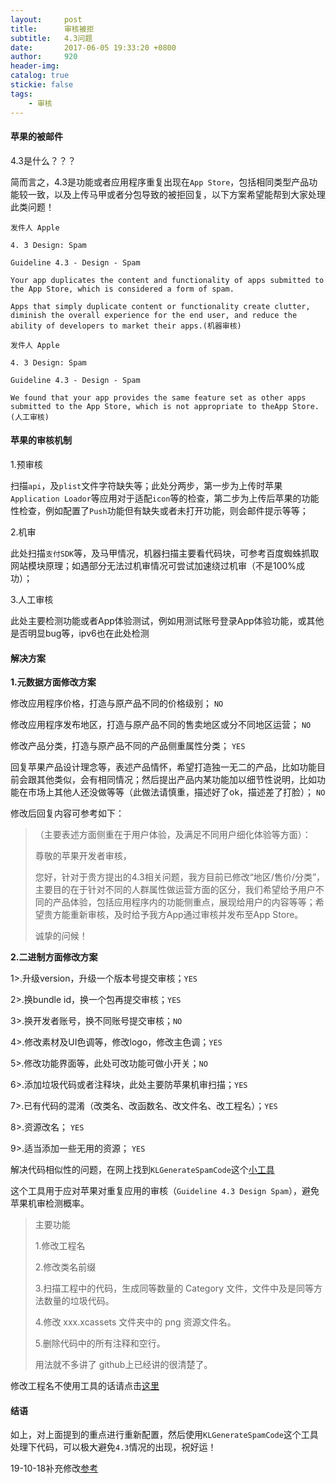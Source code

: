 ```yaml
---
layout:     post
title:      审核被拒
subtitle:   4.3问题
date:       2017-06-05 19:33:20 +0800
author:     920
header-img: 
catalog: true
stickie: false
tags:
    - 审核
---
```


#### 苹果的被邮件

4.3是什么？？？

简而言之，4.3是功能或者应用程序重复出现在`App Store`，包括相同类型产品功能较一致，以及上传马甲或者分包导致的被拒回复，以下方案希望能帮到大家处理此类问题！

```
发件人 Apple

4. 3 Design: Spam

Guideline 4.3 - Design - Spam

Your app duplicates the content and functionality of apps submitted to the App Store, which is considered a form of spam.

Apps that simply duplicate content or functionality create clutter, diminish the overall experience for the end user, and reduce the ability of developers to market their apps.(机器审核)

发件人 Apple

4. 3 Design: Spam

Guideline 4.3 - Design - Spam

We found that your app provides the same feature set as other apps submitted to the App Store, which is not appropriate to theApp Store.(人工审核)
```
#### 苹果的审核机制

1.预审核 

扫描`api`，及`plist`文件字符缺失等；此处分两步，第一步为上传时苹果`Application Loador`等应用对于适配`icon`等的检查，第二步为上传后苹果的功能性检查，例如配置了`Push`功能但有缺失或者未打开功能，则会邮件提示等等； 

2.机审 

此处扫描`支付SDK`等，及马甲情况，机器扫描主要看代码块，可参考百度蜘蛛抓取网站模块原理；如遇部分无法过机审情况可尝试加速绕过机审（不是100%成功）； 

3.人工审核 

此处主要检测功能或者App体验测试，例如用测试账号登录App体验功能，或其他是否明显bug等，ipv6也在此处检测

#### 解决方案

**1.元数据方面修改方案**

修改应用程序价格，打造与原产品不同的价格级别； `NO`                            

修改应用程序发布地区，打造与原产品不同的售卖地区或分不同地区运营； `NO`

修改产品分类，打造与原产品不同的产品侧重属性分类； `YES`

回复苹果产品设计理念等，表述产品情怀，希望打造独一无二的产品，比如功能目前会跟其他类似，会有相同情况；然后提出产品内某功能加以细节性说明，比如功能在市场上其他人还没做等等（此做法请慎重，描述好了ok，描述差了打脸）； `NO`

修改后回复内容可参考如下：

>（主要表述方面侧重在于用户体验，及满足不同用户细化体验等方面）：
>
>尊敬的苹果开发者审核，
>
>您好，针对于贵方提出的4.3相关问题，我方目前已修改“地区/售价/分类”，主要目的在于针对不同的人群属性做运营方面的区分，我们希望给予用户不同的产品体验，包括应用程序内的功能侧重点，展现给用户的内容等等；希望贵方能重新审核，及时给予我方App通过审核并发布至App Store。
>  
>诚挚的问候！

**2.二进制方面修改方案**

1>.升级version，升级一个版本号提交审核；`YES`

2>.换bundle id，换一个包再提交审核；`YES`

3>.换开发者账号，换不同账号提交审核；`NO`

4>.修改素材及UI色调等，修改logo，修改主色调；`YES`

5>.修改功能界面等，此处可改功能可做小开关；`NO`

6>.添加垃圾代码或者注释块，此处主要防苹果机审扫描；`YES`

7>.已有代码的混淆（改类名、改函数名、改文件名、改工程名）；`YES`

8>.资源改名； `YES`

9>.适当添加一些无用的资源； `YES`

解决代码相似性的问题，在网上找到`KLGenerateSpamCode`这个[小工具](https://github.com/klaus01/KLGenerateSpamCode)

这个工具用于应对苹果对重复应用的审核（`Guideline 4.3 Design Spam`），避免苹果机审检测概率。 

>主要功能 
>
>1.修改工程名 
>
>2.修改类名前缀 
>
>3.扫描工程中的代码，生成同等数量的 Category 文件，文件中及是同等方法数量的垃圾代码。 
>
>4.修改 xxx.xcassets 文件夹中的 png 资源文件名。 
>
>5.删除代码中的所有注释和空行。
>
>用法就不多讲了 github上已经讲的很清楚了。

修改工程名不使用工具的话请点击[这里](https://rookie920.github.io/2016/03/11/iOS%E4%B8%AD%E9%A1%B9%E7%9B%AE%E9%87%8D%E5%91%BD%E5%90%8D/)

#### 结语

如上，对上面提到的重点进行重新配置，然后使用`KLGenerateSpamCode`这个工具处理下代码，可以极大避免`4.3`情况的出现，祝好运！

19-10-18补充修改[参考](http://blog.sina.com.cn/s/blog_b4615ebf0102y4hn.html)



















